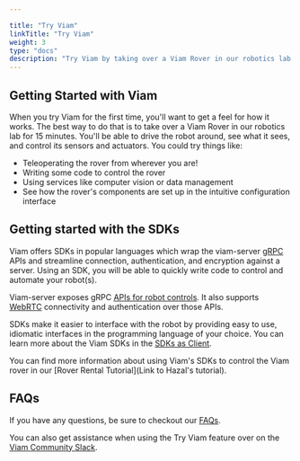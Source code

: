 ```yaml
---

title: "Try Viam"
linkTitle: "Try Viam"
weight: 3
type: "docs"
description: "Try Viam by taking over a Viam Rover in our robotics lab for 15 minutes."
---
```


## Getting Started with Viam

When you try Viam for the first time, you'll want to get a feel for how it works. The best way to do that is to take over a Viam Rover in our robotics lab for 15 minutes. You'll be able to drive the robot around, see what it sees, and control its sensors and actuators. You could try things like:

- Teleoperating the rover from wherever you are!
- Writing some code to control the rover
- Using services like computer vision or data management
- See how the rover's components are set up in the intuitive configuration interface

## Getting started with the SDKs

Viam offers SDKs in popular languages which wrap the viam-server [gRPC](https://grpc.io/) APIs and streamline connection, authentication, and encryption against a server.
Using an SDK, you will be able to quickly write code to control and automate your robot(s).

Viam-server exposes gRPC [APIs for robot controls](https://github.com/viamrobotics/api).
It also supports [WebRTC](https://webrtcforthecurious.com/) connectivity and authentication over those APIs.

SDKs make it easier to interface with the robot by providing easy to use, idiomatic interfaces in the programming language of your choice.
You can learn more about the Viam SDKs in the [SDKs as Client](/product-overviews/SDK-as-client).

You can find more information about using Viam's SDKs to control the Viam rover in our [Rover Rental Tutorial](Link to Hazal's tutorial).

## FAQs

If you have any questions, be sure to checkout our [FAQs](/getting-started/try-viam-faq).

You can also get assistance when using the Try Viam feature over on the [Viam Community Slack](http://viamrobotics.slack.com).
